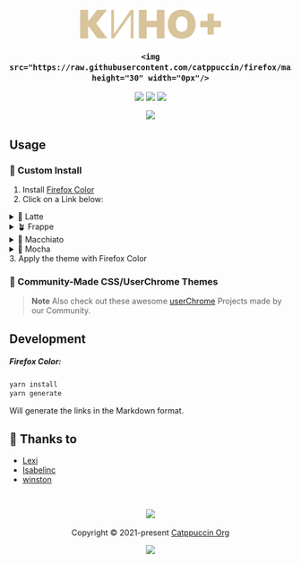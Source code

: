 <h3 align="center">
	<img src="https://raw.githubusercontent.com/FoxStudio24/kino_plus/main/logo%20256.png" width="256" alt="Logo"/><br/>

	<img src="https://raw.githubusercontent.com/catppuccin/firefox/main/assets/preview.png" height="30" width="0px"/>
</h3>

<p align="center">
    <a href="https://github.com/catppuccin/firefox/stargazers"><img src="https://img.shields.io/github/stars/catppuccin/firefox?colorA=363a4f&colorB=b7bdf8&style=for-the-badge"></a>
    <a href="https://github.com/catppuccin/firefox/issues"><img src="https://img.shields.io/github/issues/catppuccin/firefox?colorA=363a4f&colorB=f5a97f&style=for-the-badge"></a>
    <a href="https://github.com/catppuccin/firefox/contributors"><img src="https://img.shields.io/github/contributors/catppuccin/firefox?colorA=363a4f&colorB=a6da95&style=for-the-badge"></a>
</p>

<p align="center">
  <img src="assets/preview.png"/>
</p>

## Usage
### 🔧 Custom Install

1. Install [Firefox Color](https://addons.mozilla.org/en-GB/firefox/addon/firefox-color/)
2. Click on a Link below:
<details>
<summary>🌻 Latte</summary>
    
- <img src="https://raw.githubusercontent.com/catppuccin/catppuccin/main/assets/palette/circles/latte_rosewater.png" height="12" width="12"/> <a href="https://color.firefox.com/?theme=XQAAAAJPBAAAAAAAAABBqYhm849SCicxcUcPX38oKRicm6da8pvlVVvtDqsqN_7GEOBm_ykToWVWr9yRtvQ1As01G9ez1TrrsEuNMK4izbSRi68rxgJjVbkRqe40Q3xUwYxYQvySHSWhXpSjP79AaqrTIJB5QfNXvUwAm13v8ZWtQBUCxq1HUaG8ks9KD7v72vuzBmdlhIB_fEM84S93eJBRUMOJLcuxWX5MmLDMDxm-TYZlOeRQ-oVDty5UY8Rr3MG9_yKq_J7J52aZRiKSu8yV1TOPkbnd43kLOvlSFfli4tbOCADBPNq1lB_00Mh2959BK-3Hit2K1aIrfPRI6mowDJO9pVv-LMfpADaleudA0gsFJkRUuZo6xUDA2-SdNL0g8YUFjX5UdJmoYF8glh9cjoY7ZKySY8UiSyGXiXaJKU-P40QNKNq5fEV_aoDAIEaZ9WU54WLB9D7II-bIoxLOitqYnFo35Wz_rGbs9W92qVfduj4lLBYog3-yz5xBt8ib9B1VsmseABJJ_OAa7eIXwOe_QhuJbIySXnIuhXilVCr8vXn9Z0uZ">Rosewater</a>
- <img src="https://raw.githubusercontent.com/catppuccin/catppuccin/main/assets/palette/circles/latte_flamingo.png" height="12" width="12"/> <a href="https://color.firefox.com/?theme=XQAAAAJCBAAAAAAAAABBqYhm849SCicxcUcPX38oKRicm6da8pvlVVvtDqsqN_7GEOBm_ykToWVWr9yRtvQ1As01G9ez1TrrsEuNMK4izbSRi68rxgJjVbkRqe40Q3xUwYxYQvySHSWhXpSjP79AaqrTIJB5QfNXtvkMxR7xwUbDQ-zCp828Q5OLsrpj7qZX-7mah4C7QydBACbpavyPv1AB8gkgiNixH3aIRNIKazKzNF3qU9AnUrR1VQoi1TDxL5wQ987p0dOq7mdUay8BX0C26aad4POlmM7vlkJD43VwXIoOnzSfk00vTS_gQBkDQBgkuxo-fmCMHZEHh_tD-O5NtYyr_i02nt-CUOSLXp_fa1Rg5k-Y273dg6wUnMU5V285SqTbi9LWZSp5bfsVEnZ1T2XiP7lA6AxaK7gAodrVezeSDsMj0I1zhxJphPFyoXYvfebUqMhIvpCvZMVylcB2zSgHWbCx6RpPvAzNcbFcafeKqoAuK5gpUQWoyHsl8XuvIcXiM60-n8_0QZiAFS4Uy20n4nXR6xWOKoHjjm4nEObW10n__9B6Nms">Flamingo</a>
- <img src="https://raw.githubusercontent.com/catppuccin/catppuccin/main/assets/palette/circles/latte_pink.png" height="12" width="12"/> <a href="https://color.firefox.com/?theme=XQAAAAJKBAAAAAAAAABBqYhm849SCicxcUcPX38oKRicm6da8pvlVVvtDqsqN_7GEOBm_ykToWVWr9yRtvQ1As01G9ez1TrrsEuNMK4izbSRi68rxgJjVbkRqe40Q3xUwYxYQvySHSWhXpSjP79AaqrTIJB5QfNXtvkPfvaaUHlA_B5WTMCyeVT-gsvAm8REww50C1UKW4ROL6VInxNq4MG868kLq2nGzoQncp_9e9p6iYB0m5ZaLyS-PksY7DAJWI2T6AHMgpnrEqCwYRoqYprsalcbi_bSqtRsZCJP9r4580FqzVkZs4z82Q0bmGqWgpgEGW8cYCPbcn0j8VhbxBPIIea3VcrVDB6Gapc3nKHtazUWrk1E6JYe0FwWtQYp789ad38o52Q6GQIz86MXZS8MfJozoa3EHb0G0fJ1HGfZLkhM5s9VLXfFBMK25R0AC1gUIPMwylMe1AOBSSvMW81Abe2uaplcrTKEfAM7q5_je9ayqbDzOd5LcSolfdJ7nIVk-Gg4OqXI1xvh4V-0jcqnOpme6df3mZXAgTpdGUJ35-gZ6N_-Wk7F">Pink</a>
- <img src="https://raw.githubusercontent.com/catppuccin/catppuccin/main/assets/palette/circles/latte_mauve.png" height="12" width="12"/> <a href="https://color.firefox.com/?theme=XQAAAAJLBAAAAAAAAABBqYhm849SCicxcUcPX38oKRicm6da8pvlVVvtDqsqN_7GEOBm_ykToWVWr9yRtvQ1As01G9ez1TrrsEuNMK4izbSRi68rxgJjVbkRqe40Q3xUwYxYQvySHSWhXpSjP79AaqrTIJB5QfNXtvj_CCEBiNc-Te4e_EjdJeMrPEp_QSYlzT8nH0fwkvFS66OqwUESI4kqyuC4tLgGMwn215aqGFklRp0d7YXgVpK8AtVOSpXzdga4xXiBTZ3t_GoApJwaux7S023vQUNnF6Wd0GMGLb9EYAO5nkP6lkusvWHz1T_SVm5aZmDO71bmZqZ3B1wG7aDzOfkE644_WOKqzzCU49QojDT4XtM3rsrFoSlheg0LdVnKUjBcaRlMtjZIW87Rchs8p0o0pRws-eZIohXCs6-QUICAI0ocknO3KGQEbzSjOWf7buZmocLik1vPeUEqRnRGoQ-NMS8rX_B5sqiWdGQw9Dmw1gtTCIQWlV41wyjnHiMp52oCaRc9UYrlCc8WgzT-EWHDmPVAopM62hvn5DiRjhrVzvs923E">Mauve</a>
- <img src="https://raw.githubusercontent.com/catppuccin/catppuccin/main/assets/palette/circles/latte_red.png" height="12" width="12"/> <a href="https://color.firefox.com/?theme=XQAAAAI9BAAAAAAAAABBqYhm849SCicxcUcPX38oKRicm6da8pvlVVvtDqsqN_7GEOBm_ykToWVWr9yRtvQ1As01G9ez1TrrsEuNMK4izbSRi68rxgJjVbkRqe40Q3xUwYxYQvySHSWhXpSjP79AaqrTIJB5QfNXtvkKnFr1ArFzsNzcDZSAzQUDKMdHL9ABO7D8vKW9OCrr57rBHUnd-HuRUxoqWF3fXcUnzf-YklWIlrSBLTYPMUYb8yJRRMhni8sbIECsPGiST8hE8sf5KbGKji4Y5ZS5MdazDz38gZzc7e0VJURqSZZeUFkSFuT7mF6HQK7nRYafifGqW0obWckGwpf0T1hVg-Tv2o0GA9891Fmk21Ga7y-7ah7Z0T7c78f-VpP8TPaqpFVl22kZTypZVVFLxmrR_Lk0bhFZOvTMCGfRD5nzk6We1iu-baAlqFX1Gj52gW2AfgvbqgF7gyRzvKxBC4dUS1et1uqfkA2Y9uG4izIYvADamGTpLmZxvFsq3662UYITvW66HmWbi4EAo6scbdgR1boIe9yFpXGKrnmc__fTt2g">Red</a>
- <img src="https://raw.githubusercontent.com/catppuccin/catppuccin/main/assets/palette/circles/latte_maroon.png" height="12" width="12"/> <a href="https://color.firefox.com/?theme=XQAAAAJABAAAAAAAAABBqYhm849SCicxcUcPX38oKRicm6da8pvlVVvtDqsqN_7GEOBm_ykToWVWr9yRtvQ1As01G9ez1TrrsEuNMK4izbSRi68rxgJjVbkRqe40Q3xUwYxYQvySHSWhXpSjP79AaqrTIJB5QfNXfTMbDxCFKvoiCWUGNzJtPev3B9M4DSaKAJGjSKaURsZmnqjlatp_w6rdjCtK8cwbskIZSunKzR6MR6orkFqLADmZBH6m6MF28Spgq50GIMDZTCZaeiixxHpW2MhiktZ4DhEUK_jk3WhNoAAP2csNrcu6pZSAdNyjOEFZzPjGeDJ6Eh-smGyzPUsTxxqJl1o87CFkTb9JzXeItaZ3O6BOxr6fdwfMY2-ReBNni4O_3BDaW2y8WSSCZu8aBCnLq0JbhlRdbfNJNOvkjRbJSf0lhBAJN20FJKR6gjbTrZ6azAMsvJxpkuA9J98nAwR65c1sYvAbOpE-wzGzoCZnwKPSH4qPPGKIeZVLODbe8rEvcgZWaqsh3ZSTe1yiJSrec3Bvwg6ZcidqX1eGHgQTbf9UxbMA">Maroon</a>
- <img src="https://raw.githubusercontent.com/catppuccin/catppuccin/main/assets/palette/circles/latte_peach.png" height="12" width="12"/> <a href="https://color.firefox.com/?theme=XQAAAAI_BAAAAAAAAABBqYhm849SCicxcUcPX38oKRicm6da8pvlVVvtDqsqN_7GEOBm_ykToWVWr9yRtvQ1As01G9ez1TrrsEuNMK4izbSRi68rxgJjVbkRqe40Q3xUwYxYQvySHSWhXpSjP79AaqrTIJB5QfNXtvkTpxcPxdIkQoN8qnHvhokYehrXmligFaTtHr_0uQrfS2GqSTWkjkblPsG2nQYvSaAw3RopWoTQ2PqPx1ijt-Dbyhm7__UMPp1e-cpezJT5blE8zOv9VI73caNG4cMZE2BbjxKq7_84ct1suIQSixsPp2F2n2FPa0a7CICMUqe86zPBwsEPd6LlQxOOSK0hofnrKgfnSx7ZBIYhhKVIysucUP4d9sV8zhvF8JTGEeh18tWPl-v9wXXitCxulSW1PELNAb4nu3m328P1oZ8dHHIyADl5M7FhP4Dm3pfbDPdgCqX9q3c5iuCOLItnfBnJ0cTFttVea3jl1qkMXlCfn7oJEjWetpatuQCM1TiPUMZpCkdRrBGi3Sg7bfzd_qlITQjSPVvJndI1FeKvy__r5wAS">Peach</a>
- <img src="https://raw.githubusercontent.com/catppuccin/catppuccin/main/assets/palette/circles/latte_yellow.png" height="12" width="12"/> <a href="https://color.firefox.com/?theme=XQAAAAJMBAAAAAAAAABBqYhm849SCicxcUcPX38oKRicm6da8pvlVVvtDqsqN_7GEOBm_ykToWVWr9yRtvQ1As01G9ez1TrrsEuNMK4izbSRi68rxgJjVbkRqe40Q3xUwYxYQvySHSWhXpSjP79AaqrTIJB5QfNXtvkNKd1DE0PuhBCXiVbK4oI8Up736Rnr1zXi9IEj5J4Q5-x4UAn4jgKKjPgw6HIT4KEzG4eS0_zHKTuwOGp2_a2wzPdwy1LN_0n9h7cOkQp4W3LW8HG-PdAbGaxxatjUX64X796QC5fa4zgnlM6x2at2cL9p3Osss6HZFg401e1gEVBqnXyJp0G0HYPRlMq-IcZjUHMYlmjlZdh8GvK3Lki1gtNqgK7CQfKFy7y18LBSHEOAafCMhTCqjN5l9NvKROhzWYtgM_1DjdDNOkB2uHREttrGJC0c6UfczANaSoAHdz9zSwkBYcUtCdgxGBeaWBLmjqyDIu_GtPlfe7R4tI-McNfDlg8m5aBX9zKpUIpjrf3LNdP_8GArtSyp6dtHbsXuQ5VbYCTWB45VpqD_1Xzosg">Yellow</a>
- <img src="https://raw.githubusercontent.com/catppuccin/catppuccin/main/assets/palette/circles/latte_green.png" height="12" width="12"/> <a href="https://color.firefox.com/?theme=XQAAAAI_BAAAAAAAAABBqYhm849SCicxcUcPX38oKRicm6da8pvlVVvtDqsqN_7GEOBm_ykToWVWr9yRtvQ1As01G9ez1TrrsEuNMK4izbSRi68rxgJjVbkRqe40Q3xUwYxYQvySHSWhXpSjP79AaqrTIJB5QfNXtU6AP6Z3aEBGLraJPTPi7aBlj25zrBUjDfdZdWikDl9EVKnTcwK_Hfx10fzjPTYeplb55MtrJVEt5KHZIyxe7t1Gelm2ZpCfXMlAnGWyq9rDHy05oK5MnetMeHjsYXNOcVAfanYa3z-_Zoud8gbJxyjUg5ZvPOIBWitQ48P_C-6J_ssQtdVaJYlBjAQUxRwW9pHBn-GtrucsVv_3Yra1qgAqqORIK8p8VZPatwQEltOVBhGl01yIJGUuM51YGEFl8i-1gV9007nKUriwll6UGG1CKl9QGnE4OPHJ71OOJRdAo5OgNnfsWA3Ov0bAwlvc1SYmheQ2G50Z8NVVinEVfrgIOkqQLMNmXYWFj-7ykpG_D6syvd7wn-H_Wu1Z1J-wE0dnmrr9Lgf01I2FxzX-TWGM">Green</a>
- <img src="https://raw.githubusercontent.com/catppuccin/catppuccin/main/assets/palette/circles/latte_teal.png" height="12" width="12"/> <a href="https://color.firefox.com/?theme=XQAAAAJKBAAAAAAAAABBqYhm849SCicxcUcPX38oKRicm6da8pvlVVvtDqsqN_7GEOBm_ykToWVWr9yRtvQ1As01G9ez1TrrsEuNMK4izbSRi68rxgJjVbkRqe40Q3xUwYxYQvySHSWhXpSjP79AaqrTIJB5QfNXtU5-MVhwT5VWaE1FPRjMbSHKl9NbJIq2GaSkEtx3h3_hX0WhruHN4_pViG63rTbHby4PoFxu5kSjLwQsfdo3cumPu8GT0VHayt8GmFPeweikiDQ_oT23_kn2EHzUvk9nSSlyC_S6UpedAHh2ZfY0419GaWcjgxDTH0mWc3iDTMlioELOB9eHoEG42vcqM_6pZLogPISpqzV6CigjpC5-8nzXmVUVnyEJFQPegv6BcSn1tZUQ13oKQyCBbpyyBzEXqclQniupG2rpjpVB5ks8MvAlhPxlDwBqSJbiejgNmKgrlwJjWW6pqJWFAVvoQu58lRBU1c3ia7DmgbFZ2HJYgrlAtZuGushOq5ntcbiqRJrIb5DkVPz0iWFph4zg9hH6L9DfA07X1ZeW3meov__i2K1u">Teal</a>
- <img src="https://raw.githubusercontent.com/catppuccin/catppuccin/main/assets/palette/circles/latte_sky.png" height="12" width="12"/> <a href="https://color.firefox.com/?theme=XQAAAAJJBAAAAAAAAABBqYhm849SCicxcUcPX38oKRicm6da8pvlVVvtDqsqN_7GEOBm_ykToWVWr9yRtvQ1As01G9ez1TrrsEuNMK4izbSRi68rxgJjVbkRqe40Q3xUwYxYQvySHSWhXpSjP79AaqrTIJB5QfNXtU59QNnQm89UKuQYPTQ97uTKSnvNjTx4TwvlYTj_LYDFvXdNpCY3Ffv4FI3ewg1-qsXl46JlKPaPbIHpDFDNdlNaL9BL1GbRjDmNr_cJ7kv_8TgKMxm0MlvlEAkQ9O6DIVGeM1-MoOUWMO2j1fIvqWihbRsmT0HFK9CM7YDPNUUbcjCohAChJQjE9o2As8a5O3zZOtsHpwDzySncr0bkQIiPwQPds5ZYhJv5Dja66K6jL4TtGK0QNXfB5IYJ4swxJGITiUi5o_Y-v8PayJPCVuuNIeGL01AZkPIlQSaTA6DtR8nezyBRKka8ZW-ZRnVRf_nkP0HTwXRqRgdDaa_g3j2CGNfqdh10YI3j0wA1Ej-6Ct_pavSQ0vdN8_zQP7z-_AbDH-o4Zrs0lGBQ_feT39Q">Sky</a>
- <img src="https://raw.githubusercontent.com/catppuccin/catppuccin/main/assets/palette/circles/latte_sapphire.png" height="12" width="12"/> <a href="https://color.firefox.com/?theme=XQAAAAJOBAAAAAAAAABBqYhm849SCicxcUcPX38oKRicm6da8pvlVVvtDqsqN_7GEOBm_ykToWVWr9yRtvQ1As01G9ez1TrrsEuNMK4izbSRi68rxgJjVbkRqe40Q3xUwYxYQvySHSWhXpSjP79AaqrTIJB5QfNXtU5-o0TQYeb_BJuG_2ggVNyMN3btp0MJI14Su_Zlv12NELQweFsfai7NxnqHbHv7z1hKBiskwS60D5Opuaoev5OFNIyOoCNCq4g9sghzB0ZhC2Mc3AJfSpq0vdaN6-YvuCj4IFwNQdQPrwF_E_SnY6J-xYyOdg0irx1enrGr8UTHx-ACuQk-ZpkykjnsPXz5JR3s1PoKdkwHSb883odikIW18HJ44AHegprbFVTbZuuWMGvMbWrDmmr3Dg59jUzx2lps6pnxETBTcve7fef2JNa2KpIO0KutDAleTGVKYRjwSHOyXYA7oo8Jci1Qgl8AImLeQex9nyozaBUEsLtctQFLLpQ30Zvv8c0PgdfIW-SDZh8sI4aprAQ9rDgcLyRZlXTxkrHMizDMdv3ST5BjXf_rDesi">Sapphire</a>
- <img src="https://raw.githubusercontent.com/catppuccin/catppuccin/main/assets/palette/circles/latte_blue.png" height="12" width="12"/> <a href="https://color.firefox.com/?theme=XQAAAAI-BAAAAAAAAABBqYhm849SCicxcUcPX38oKRicm6da8pvlVVvtDqsqN_7GEOBm_ykToWVWr9yRtvQ1As01G9ez1TrrsEuNMK4izbSRi68rxgJjVbkRqe40Q3xUwYxYQvySHSWhXpSjP79AaqrTIJB5QfNXfRHNI6feaIQQOyaEcFhrYeeliOMwI0W4ac2WnoU6jjMAOLwslrGuTifrSIJwwM7NwHJZhTeImbWbKNDhl0KDpPfAL2KmGvocrL2IS8moKbILBXCCHbH6-3u4xABMayzWZtBumKB7bbsTwspWO-4t1p1PruyJY2ciwBPk4VUzKVy-xxbXintPJUBLnAevWlSkwX2Ef05HgfY5L6ERmrChCBQnm7xpQNOt89KrtqNMWzqDq95h4muNNEdKP6o84orJnu7ctInqmlCfWPcP77Qk6LkgeWsosD2CkEKu09sFsM92k5fGJ3EZl0Q_X76fssUOAuuk3IZYVCdKKOBFhXMRgcQmceK4V3SsL-AF195EpuwNuKhTcBtpEFxvvwSqEsP6pJt9FFbHoYKzX__WAnhG">Blue</a>
- <img src="https://raw.githubusercontent.com/catppuccin/catppuccin/main/assets/palette/circles/latte_lavender.png" height="12" width="12"/> <a href="https://color.firefox.com/?theme=XQAAAAJOBAAAAAAAAABBqYhm849SCicxcUcPX38oKRicm6da8pvlVVvtDqsqN_7GEOBm_ykToWVWr9yRtvQ1As01G9ez1TrrsEuNMK4izbSRi68rxgJjVbkRqe40Q3xUwYxYQvySHSWhXpSjP79AaqrTIJB5QfNXtU6MjK86V3Wmqvss2krOxEVlEW_Y9077MLkMjiGSLqMQpNl7EbMSkOPChj--3bzVOjPr0XVUX1GJufxLVWLKpTGrKlrAFQUQl3DR7XUx4chUhHQ2BtfVF7bZXwGcSBSIRZOdX3uAM5lg5UQ1McMqvYOHgGdTQz-ekdt0f-ETKgvjzatTAa78xbKSg_pf5ofs1dTcWHe0LTv4Cv1TQI_4W7C8Oxx5-dTYLABYn_QCQRMNW9WmU3YRyOrJi1YB1bOg6kOT2jRBoSNe_x45XoQcJqc-d1zmKyH9fOp4bp41Du1OYiHMTSgoBC1vV9me70HiGdO1TTJ89_FhZMF_AbM0f_MtfKqB68JZjPt4I_8bMdeKL0iBPVgw914cjF4QPt6FgZmsffYVgLuBK1qL6V_977kG">Lavender</a>
</details>
<details>
<summary>🪴 Frappe</summary>
    
- <img src="https://raw.githubusercontent.com/catppuccin/catppuccin/main/assets/palette/circles/frappe_rosewater.png" height="12" width="12"/> <a href="https://color.firefox.com/?theme=XQAAAAJJBAAAAAAAAABBqYhm849SCicxcUcPX38oKRicm6da8pJSalLnSYHdbSBh-1CX0CGiPjBp_8RFBgLraofe5dNsJeJRsvnFfAV4-zfXO-vnAOmI7fBPSRgNM7CF7IhOlzarUyjNw7WCPDHbDP4RH0j7P8o1xTdgh9eM7_-CejToSta5v1tDINiaGLI3qNw3r1oAsRaLifFsk-S9WV8GXVWOei-EVPJzK5RFx1emNWy7QPKjdWXzv5zda6emtsXFcUXtJKPzc3URpinvHtntaZi4FESmPt3miysY9zB2YmBh2SaPAtdZPfkU6GK_8HL7o3RO08OwhB4xkp5Ssu4qdfDZRchVplc39DclwZf51lu5mPFGPDIja0z8SQRpx283x78WeTCfjJm-aAARWT9926evgOandh4hwGUdG9wUnzDLAXDjfkD5lb3HSMIvrwE557hzGVly3uuwrEIFOsm51MialJXJQZS5DG5ZVAfTi_HRndjhMEL3DlZO38v_ANwnn-mahOMr2IsyQo7wCBM5UpNOunk7cwlTwZ4x9LZ4IVlVwPHUny45ErPtTACJLf84nv0A">Rosewater</a>
- <img src="https://raw.githubusercontent.com/catppuccin/catppuccin/main/assets/palette/circles/frappe_flamingo.png" height="12" width="12"/> <a href="https://color.firefox.com/?theme=XQAAAAJIBAAAAAAAAABBqYhm849SCicxcUcPX38oKRicm6da8pJSalLnSYHdbSBh-1CX0CGiPjBp_8RFBgLraofe5dNsJeJRsvnFfAV4-zfXO-vnAOmI7fBPSRgNM7CF7IhOlzarUyjNw7WCPDHbDP4RH0j7P8o1xTdgh9eM7_cydMwvMwC2lhXcHWNKD1TXZLKno9V7K6G_qFBY1ZQWmN9jZf0puS_Z528Sr8Gzd0ylMI_KBdi_7Eu_mdkvn2Z5JaXC9Ih53smn3PLvrgWq_ZZE7711JppsK7LhGdis1ITfABN025sfHKF46YGlFBk8iqBDwZZVzeE6C0xUnoEyUjWLDeE9sDSijl7nwHlGDe0e0oPBUVfu2ofMjrji6g62Jkyw3g70Q5sOlv0A9zzcfd90RZP98MDeojgiUkKdmXe7At1OIZz-txGJGOqZxLkacwkva9WcEzFqjKrGpxAhWC7fGof-d4KIlRSGICHyi3uJhKBpyZnLIUK4tMZZ9-w1E2RoqtP-V9uG22MLY8nCjBF0UxkEMZmRD42xp2EyVLNwiUpXItIvafU6IhChyHDH__k2YU8">Flamingo</a>
- <img src="https://raw.githubusercontent.com/catppuccin/catppuccin/main/assets/palette/circles/frappe_pink.png" height="12" width="12"/> <a href="https://color.firefox.com/?theme=XQAAAAJEBAAAAAAAAABBqYhm849SCicxcUcPX38oKRicm6da8pJSalLnSYHdbSBh-1CX0CGiPjBp_8RFBgLraofe5dNsJeJRsvnFfAV4-zfXO-vnAOmI7fBPSRgNM7CF7IhOlzarUyjNw7WCPDHbDP4RH0j7P8o1xTdgh9eM8APaEWg_bqfCXA8aQakFYgNaUkcg42DDL_sKSdyvfQtoiaVxmaGBmfqgVQcEJtkf9aYkC0bDcoVaQGKjzfjF95bsk18jKEMq_G17sTiMuIKma4l2lMXh_UKmXz-BwKJZKIuZaGOOfEQPrnUPvpSPRJMySnqFKFNbHoi8Sa9uI8VILCfEvPOSb-vSUZtys41kEWT08gpUrvDqLQR3XaGxdHYmrD8cCkCv8POv6yYLD_-JGWb4lEK3eXpoCesa3dUuPFllC00Z7Zl6A3H0iCC2oqdp9dgboGqbmw6kgE97YywOaWKOBN28Disci1GvDKg4hs1RJxLulYOE1yrpzXqV6qpxfF17wTxHyal8t8DQfE7wNkprHoUr_UrgAW5nSZCnM0TC_cq5djkGROtYf74pX_tdwuc">Pink</a>
- <img src="https://raw.githubusercontent.com/catppuccin/catppuccin/main/assets/palette/circles/frappe_mauve.png" height="12" width="12"/> <a href="https://color.firefox.com/?theme=XQAAAAJFBAAAAAAAAABBqYhm849SCicxcUcPX38oKRicm6da8pJSalLnSYHdbSBh-1CX0CGiPjBp_8RFBgLraofe5dNsJeJRsvnFfAV4-zfXO-vnAOmI7fBPSRgNM7CF7IhOlzarUyjNw7WCPDHbDP4RH0j7P8o1xTdgh9eM765DGgekAbJ1Sdqwauf719Nl5JvAFAXJ0awftAgCrSmgXtNxptnH1VoIJXvj-7zf4r5KmXi1dGOEBqUBpBV-olxvGQIOq9H4ARCnhw7uws5RTk3YN6ADDmFQ1WLHjOjN5qbe_Xu-r_859tKFQMeTMMQGLcti4kWb8Gl4buwDUMnG6yt1iMHP-pAfpCvKCbh4WstwqMgiLgFYwja9MrfJ9k7xCtIUg0Gn6dgrXg591fo7koye7qpUu2yyfvQqYANfdIvqWJzreHegnJjh7B_HUHV_Whrosg0JnsHqLbJecKA5joLcspCqfxyjfjCYs-P2cK5FW12HDO-Q2cxUPbH8t-hg4AVgGNvMb_ZpdI7G4UDiDBdlJwPPBRrtjcCtdhYVi6Z38NkA_7WEm6EtQYooT_-UgQWA">Mauve</a>
- <img src="https://raw.githubusercontent.com/catppuccin/catppuccin/main/assets/palette/circles/frappe_red.png" height="12" width="12"/> <a href="https://color.firefox.com/?theme=XQAAAAJDBAAAAAAAAABBqYhm849SCicxcUcPX38oKRicm6da8pJSalLnSYHdbSBh-1CX0CGiPjBp_8RFBgLraofe5dNsJeJRsvnFfAV4-zfXO-vnAOmI7fBPSRgNM7CF7IhOlzarUyjNw7WCPDHbDP4RH0j7P8o1xTdgh9eM7-lHRYTmBrQfeQOiGuKM_mwPMWzJngHNODLD0v4L8ipJLvNKBf50zngNJ1XJpNHf8ZMtlZ0SFD0oxqtBiHTk-ozcVUFFCfAxoGDAV9D_fKAfe5kMsmBxGV7amuXge0qIf3gNfuU_kGM8HLgNlYhNDL1jN0Bza8flJtXTyVnwt0cPLqbV0kKjwiKZI1ILLyd6FQsOpRXdEA0KSC2c0oaXw3ztFxHv6pHDZImFz2OSXJqK1ltrFp7XXPeLkV4Hzkgov_AmPhvEyVT68gqnncTVwbFEcYRoGA73UqgmTRWJmAG0zP0GJHUisC0Y19ADG9ffs-yNWfJpKBpRlJnVN6gET-BKS1ExWo1Am4Rgny5LlXGqCgQZPmWdeuBzyN2alvZ2ArtPdIl0nkG2VWHN5ok2_6aPOeA">Red</a>
- <img src="https://raw.githubusercontent.com/catppuccin/catppuccin/main/assets/palette/circles/frappe_maroon.png" height="12" width="12"/> <a href="https://color.firefox.com/?theme=XQAAAAJGBAAAAAAAAABBqYhm849SCicxcUcPX38oKRicm6da8pJSalLnSYHdbSBh-1CX0CGiPjBp_8RFBgLraofe5dNsJeJRsvnFfAV4-zfXO-vnAOmI7fBPSRgNM7CF7IhOlzarUyjNw7WCPDHbDP4RH0j7P8o1xTdgh9eM7-8-VS0GX7__eQOiGuKM_mwPMWzJngHNODLD0v4L8ipJLvNKBf50zi9m8L11dJMsgHYlvLP7ttuJZsL9iSQS7C4PvIGKesknf5bBP7mLqQVGOivRCJYzcqO_TfI5Hoj3FU5RCgdnxSUjH5q4yvkt8TFtWF-t8_GaFxuQ-t_RRVwEAu9BOIRGYpljkIbUk3IjP-p96ercT1pxF8aOZyDfZ9P83F1r7ArkQPfmVF16b-0n2HuHPpcbDiOT1JeUxwW2s0WLYd4uXsE_mM_iZ8agKToX8QRGxand0s5ZRnbW8O_aHT7BPbVePXHpkLVc_8ytB-MA1WHwn8pGgcwzBR6wzEUag1VNh4QaDmKOi6uOhQ1oD8fKsXe1zeaxBCVKY-0k1ZMIGZ_CqUJ2QDkPjvsUCqf_n9kDIA">Maroon</a>
- <img src="https://raw.githubusercontent.com/catppuccin/catppuccin/main/assets/palette/circles/frappe_peach.png" height="12" width="12"/> <a href="https://color.firefox.com/?theme=XQAAAAI5BAAAAAAAAABBqYhm849SCicxcUcPX38oKRicm6da8pJSalLnSYHdbSBh-1CX0CGiPjBp_8RFBgLraofe5dNsJeJRsvnFfAV4-zfXO-vnAOmI7fBPSRgNM7CF7IhOlzarUyjNw7WCPDHbDP4RH0j7P8o1xTdgh9eM7_kvW_kxpeQFHRtzgqt8_HbK7ieO51LtA_D31gPH_cKyTBAZz3hIJGF6eVJi1uVJ7a92wxzbqZdZyHXnvyG7s4n8gz8QgwmqNmMsu6hzCPWKkElRyl72EtPz7j3aaaB0whBQqo2FVL9Uzn_41UOmqCkz0KygUm101HwIaVmBCwwjbJ5rgbj0bgrN18Jnmpi49P91Y5zdT2EPB755Vn91bhrgL4OoyJlV0aufNUymsGSztkvk_K7Gi4dHLG_ud8lspOEGyqX2e-gthlo3WZW6eIAJdZ_bflMZjNAnyFR1GJJNYrIVH-7wO3auGjssXK-RRLVJShJusPoH-5SrNH39LdqTUnyx3n4_T30Uvi6NWQI7yXEzyp64yJJzcZdaE30Hyc9QIkSSRCL3UtBADhMGc_9whUMA">Peach</a>
- <img src="https://raw.githubusercontent.com/catppuccin/catppuccin/main/assets/palette/circles/frappe_yellow.png" height="12" width="12"/> <a href="https://color.firefox.com/?theme=XQAAAAJGBAAAAAAAAABBqYhm849SCicxcUcPX38oKRicm6da8pJSalLnSYHdbSBh-1CX0CGiPjBp_8RFBgLraofe5dNsJeJRsvnFfAV4-zfXO-vnAOmI7fBPSRgNM7CF7IhOlzarUyjNw7WCPDHbDP4RH0j7P8o1xTdgh9eM7-VNgcbgdyd9qC8ukz2aqvUmzJQx8T3ZUwmctcoipaPhbgh8QIfsj0y2OKg5f-U4sHRC_SjcdS04D8_0o0pTHHmwpnq4O8FEByow6LoHjlJsrNJQ4DA9Np1sA5xpC_FSZ9keHBPThenOmQcBkN78FDjTWrlDuVAyuZ4tm3qcWJs9oC0k40m9NYOynTl4SFSBG8HB4MrBNKuev6FdG1-mG_Bqbz7mheUMJO7Z2W0Qt-Nqv3C5VozzXC_FqqRw2cUvEbl1MM1N8V7PZWMSi3rQUgV89xTTKumaZDfWOapzsRruFwGeanRwJ1BTZ0X-XEkxO42nTKBO-q9rwv2c-Emu3BrPH6x1oWZLXJgqyd1jo8FbvsouXmQknjd8WRg4jYRMWNGU8kO-FrUK05JC_B_Eusz_4e6Vcw">Yellow</a>
- <img src="https://raw.githubusercontent.com/catppuccin/catppuccin/main/assets/palette/circles/frappe_green.png" height="12" width="12"/> <a href="https://color.firefox.com/?theme=XQAAAAJFBAAAAAAAAABBqYhm849SCicxcUcPX38oKRicm6da8pJSalLnSYHdbSBh-1CX0CGiPjBp_8RFBgLraofe5dNsJeJRsvnFfAV4-zfXO-vnAOmI7fBPSRgNM7CF7IhOlzarUyjNw7WCPDHbDP4RH0j7P8o1xTdgh9eM72Ri68DT1Fycj2FyCKsoOVK6zX36WNjIa0IAtdm3-bCUFRIFyNyVYl2l1_Tzz7JNAZ4nRWT9ehLK0oNCEdZE02xBr_WPK7LgZxp5FOGvE2ZVATpA7Iba8R_ILZbaMX-gO-ayjmXE3IkO3-oiQvbpoHkUq9JX18TcBJxkgWGE64sAlNleJXUjfmDpDGErf-r2CuyU4rOiLKXBN-jGQXhNfyhH5zg238V1gU9gsV7oMAob2enyVlZ3bFwatuRHeM1Ennvo89kb16HwPSqqAhWIdAtftgx6hD4WraBi6p6tLHmwj5nJPLyJchbkbXX2_7VDgFkTX9zd-aF5ExMrNjyibT0Rb45j2okBQtmWAwaD_hQesgNy6WdtyFUiGhO0lF_ro41bHGWewKgBgsMgES3S5__mflIb">Green</a>
- <img src="https://raw.githubusercontent.com/catppuccin/catppuccin/main/assets/palette/circles/frappe_teal.png" height="12" width="12"/> <a href="https://color.firefox.com/?theme=XQAAAAJEBAAAAAAAAABBqYhm849SCicxcUcPX38oKRicm6da8pJSalLnSYHdbSBh-1CX0CGiPjBp_8RFBgLraofe5dNsJeJRsvnFfAV4-zfXO-vnAOmI7fBPSRgNM7CF7IhOlzarUyjNw7WCPDHbDP4RH0j7P8o1xTdgh9eM7xh2VANYQsoYUM6z3C7rywwtdAGj9jPFXNa2yjcW-FC4DmD7dLOANVGy8xfaK-z4sOxbpfqbx5QM0HJ8g5DomuQzhtsdA_KyGrJ-66_vVn_aZ_F7PAWQuxiiEwpPZHQd04HyZgGu6_UtA7BHfaYLtqZD5zCQrcs_LNfBHm4io0plz0DnJkwt5x8QCE1GEtqi8CzWbllgOa0s8vyM8bd8-zfJG7b13HK8JoO0gZeiKqUQTncbqmw9-JNFogZnPdJEpGU_a7e6wbNqIQ-dlOLSQw9A7WipKg7jQ75VjQCO45_F4WiwLOiQdiMD1t5WJ7FkzresrbPAKA5iAaBtl5veAPXkwiE9WryyLxz-s9VQYgHw3UTjnTVMokxJi8a55a3kIMAOo3wj-PvJGkYihZbeX_-2zk0A">Teal</a>
- <img src="https://raw.githubusercontent.com/catppuccin/catppuccin/main/assets/palette/circles/frappe_sky.png" height="12" width="12"/> <a href="https://color.firefox.com/?theme=XQAAAAJDBAAAAAAAAABBqYhm849SCicxcUcPX38oKRicm6da8pJSalLnSYHdbSBh-1CX0CGiPjBp_8RFBgLraofe5dNsJeJRsvnFfAV4-zfXO-vnAOmI7fBPSRgNM7CF7IhOlzarUyjNw7WCPDHbDP4RH0j7P8o1xTdgh9eM70m128D_Ifb9X7ZzIMbuJNmDVEupkRH9t004n6mFe_F_xCDBU-ZK4M2ijJeCess2-2MLe4pocZsxHV8AYVOokWRzIDENW7-hXgkLeHvflQStOZ733R6C31w1Y34i_g7y4C2LQ47Sf9zbqgcmFWUkR4aAbsG8M2uUefXg5cBr5n4jMr2LcPjRDEdcf0Bi1maJz7CMs7WZ-7neCw5A-Xw1J_b9jg-LbbkRdpXjZw2eWSUyKaXQxwZ7HGXnVJljdT39eSQtZowWslkIK4ybfiuZSgeguBMUfFWRH05YMaYjoUq5rTvObbvi0mKRE8jZL-SR7z_F2kyuKjv6yfqOvx-ixls-9W9kym3tQuY4RWgHsOxDV8j_6E9mA5SHJQn2zUGEonI6EEtGZoeQWJgmpIuRWv3IY14">Sky</a>
- <img src="https://raw.githubusercontent.com/catppuccin/catppuccin/main/assets/palette/circles/frappe_sapphire.png" height="12" width="12"/> <a href="https://color.firefox.com/?theme=XQAAAAJIBAAAAAAAAABBqYhm849SCicxcUcPX38oKRicm6da8pJSalLnSYHdbSBh-1CX0CGiPjBp_8RFBgLraofe5dNsJeJRsvnFfAV4-zfXO-vnAOmI7fBPSRgNM7CF7IhOlzarUyjNw7WCPDHbDP4RH0j7P8o1xTdgh9eM7yCrjaPk2Rck09QbgzMyaYn9wQ3_lQHISrUlRyVEk70L6M6dqB2zL7PbTW57Qs_VGWAtc6pzl0UnJla14zBa3NNClid8Bp1EstWqV5ihs30CrdQEdH9F3SySG1sukZm5MaU798RDJbwYfQdHwhgJeNEb2j4kQMSn0OPd5SPj1-86pG5r9stH3JTV-3FQP5q-fkO7xFV_VNH1VgQ1ETEMSor-kH7O0cBZVp-ZGf8mPMYe21iOzBznA4s2O4xPfnkSamlqWxkhOv5fmOkqDPoYsnXPe5UdM-5PU9DrytC_N-i5L0Y797vRcRL_4XunI_j9MwietGOzWZRtCuH0sSpcTtxLXnUeqS48OwDdta1pQExUR4Ol8FxVvTDxZprucmbskDb4SiPHGEmTt6RCqMhwkoTV__2p9ug">Sapphire</a>
- <img src="https://raw.githubusercontent.com/catppuccin/catppuccin/main/assets/palette/circles/frappe_blue.png" height="12" width="12"/> <a href="https://color.firefox.com/?theme=XQAAAAJEBAAAAAAAAABBqYhm849SCicxcUcPX38oKRicm6da8pJSalLnSYHdbSBh-1CX0CGiPjBp_8RFBgLraofe5dNsJeJRsvnFfAV4-zfXO-vnAOmI7fBPSRgNM7CF7IhOlzarUyjNw7WCPDHbDP4RH0j7P8o1xTdgh9eM7y8IqMW18zmf3KmJ9g_lHQegRrkWLiDXqy49aSAJHdSaclNHGmzkKaJAa5MPeG8ZbsjLvziyJ_q5j8SdMfubfhJtho_NoXev3lbq4qA3_HEz-89lBfWBiBS11yh4IBNxoceIYzS5JivdfxmGwq34QX-jMV_Syx-4bHazTEf9P4Z-EBYi2iW6pL1_PxFo8CI1xoJDMmRXZkD9PqSOe0VMRLZ772gODb_5MTmidUqjh1GVxv_d31-voAgZTIVIOutZiEJYhAa0fz9BavzC3cX5wUmPPriwPqdydH49-aPhbdK-tKK_WKztDb-HwJlRAeIJDpwh1ZE75yXUgrdsZt36pEvAkKqffjknwsAg8biRCu3FobIQs_Ll7qUDb93mAF13eTjNfXrZuiPKA5-HGerf__APT2w">Blue</a>
- <img src="https://raw.githubusercontent.com/catppuccin/catppuccin/main/assets/palette/circles/frappe_lavender.png" height="12" width="12"/> <a href="https://color.firefox.com/?theme=XQAAAAJIBAAAAAAAAABBqYhm849SCicxcUcPX38oKRicm6da8pJSalLnSYHdbSBh-1CX0CGiPjBp_8RFBgLraofe5dNsJeJRsvnFfAV4-zfXO-vnAOmI7fBPSRgNM7CF7IhOlzarUyjNw7WCPDHbDP4RH0j7P8o1xTdgh9eM741tF9vA5zIeP4FCOblc1UUTuA-OpXV_xAJ49ZQtoFKZ13jCmEGxmz9z9k2sJ7LbqzCnps0eM52JW1JhVZQ31Os94i9OkF7yJYJaWd-Tb9wi7lQKm8UffSoiY4Oy0Lx65fEfhR0wmrQhKJiMMtg6_LqiGp0-FpffRuFU7SOoJtyT7pgGWWdWzno9GnBBB-ffBpbK6xWoK9UwEQY8RMfR94Z_sW3BpogkQ-LCz1NqsWIgVIRiddn1lSbFSieQAxK7bQg5_F76o7xWrP3cXjzhF-Bj2pHIBph5NX74co7W0mL1UidBq-SvX1AmCFmowT8nRLcYJqvK90ZfBlnTWU3NAPGC5Dzgx_QlhcdOhgrERh3Wm-ObLqVehUekd4r--XAizwkyJnYPLu-wOOFio_M3ojZf_89gr9Y">Lavender</a>
</details>
<details>
<summary>🌺 Macchiato</summary>
    
- <img src="https://raw.githubusercontent.com/catppuccin/catppuccin/main/assets/palette/circles/macchiato_rosewater.png" height="12" width="12"/> <a href="https://color.firefox.com/?theme=XQAAAAJMBAAAAAAAAABBqYhm849SCicxcUcPX38oKRicm6da8pG5gi-DrbS7fiEFLUzDsWXWyUHMSkHZ2PpRK_LvZGTF44fp7VjbASbxkoZAmYAwEJIoRnjw8xrOTGV_TjmyI1jBzmpM9P7ysk1XcU5Vim_Fm-lEdd2D1sQPsckLiV5GG_5GXcM0bFW4pOK3BmihFRqYwA_Z6cLYXLzw75aJ6xgkScSYcSXYrSR8TNyPLfnccXHigOEfKDyjNXed5-UScYLsLnsF0aVbGLVf_1AHeafPm-NPwD9-9OTKjLedktSkQ97kof3kqcZMHLuphAqhXVEmhRo0bPc_-7x8w3VduA0PQPnh3ZK8FsLLwVPyw6hQm_3s9-ztN1rQyGryW9spdHpAr6ZX5IKOq3vkTPphWxKZW0UowA_oCF9Hl3xb_9IBkJSP63DVy8dl0zI3G9jn-lMQJsGz8e9nZjgo6zUF502YTYGIoiJRvfpQizZx6XZFfgfZQB3sXKL_55z7I3hUurTraeQ9wBpOhag8WafUaCMoLvRNTdtY3niOejzyO8XOIv2iyc7Cg4I8Q8yPGEv_9WgEfg">Rosewater</a>
- <img src="https://raw.githubusercontent.com/catppuccin/catppuccin/main/assets/palette/circles/macchiato_flamingo.png" height="12" width="12"/> <a href="https://color.firefox.com/?theme=XQAAAAJLBAAAAAAAAABBqYhm849SCicxcUcPX38oKRicm6da8pG5gi-DrbS7fiEFLUzDsWXWyUHMSkHZ2PpRK_LvZGTF44fp7VjbASbxkoZAmYAwEJIoRnjw8xrOTGV_TjmyI1jBzmpM9P7ysk1XcU5Vim_Fm-lEdd2D1sQPscDrQyHdJlLFlm-h5kQjykhcCsi3uZVCnnB6xrE2Dl9k16UMTYJPCbOBu7vam5OsVPGSFwBrDiRZnaSFpSPj2gPLBm7YkI_Ra1YPri8FWdeNlkzriSIz1978OixtMEjQnyaw3Bul0z4lSWyu9UYsBDInCRNR1C-PlbjHrfCtF5Ls9zz86B8b4DGQEloX1suHEFhJLxiN3IAZBsxldVy3NtiNMhNQ6SSh6HBJPtJtIi546o7ndNKyTzNM6YJssmYC-4ptOOKPa1USmJWvCUu-a2Ffa_VPszgnbfdOrwkCFTmBThX_qc_Nwu5dp3BkRCRCLsuIaMFIz3RwGTvrIm_XxFVCex2I2wvCyoz35gXMU2OaaGY5xa9oYGYm0gz2SWCdjjbdN0x3uDk-kzfpajpp-smhDLL8juFh">Flamingo</a>
- <img src="https://raw.githubusercontent.com/catppuccin/catppuccin/main/assets/palette/circles/macchiato_pink.png" height="12" width="12"/> <a href="https://color.firefox.com/?theme=XQAAAAJHBAAAAAAAAABBqYhm849SCicxcUcPX38oKRicm6da8pG5gi-DrbS7fiEFLUzDsWXWyUHMSkHZ2PpRK_LvZGTF44fp7VjbASbxkoZAmYAwEJIoRnjw8xrOTGV_TjmyI1jBzmpM9P7ysk1XcU5Vim_Fm-lEdd2D1sQPsctK9oZ3_TY8jw5jr1ncaSjccdXz9DRQ_ZLcLJCNwzlRGHEONXOWo1xDBE8GGmHTFdfVSc0G-0l_ct2U2ZBQTMwOgJOFMuxOhCB64EsH33P8h3hON7sNbcXRIJrZ5jdEmp4OgQ-6_tVKPzhExbtaz3628jpljhLSz8EqnA4gNP5w4vjNy-ufI7L2gEmVXa-4StGNilhhC4dYHCzyY-GI8xHvyDmpZhIWS2npbzKzFMx3xZVAp75KLAXiuDsnJppUqmWAkBren-movOj1LBZhtZajjXrF9SHXYuS2gOBzCrA04I0zVzSU7LHTspdAJ3oGkzcadcerPbLakyK8C2WQYuFSUrtgbuTwN0fn5sqQPkCe0Q-5yW8nN-aG1Ci1qYBMQkokIvU7E2q6R2RiMKFB593-UWDa">Pink</a>
- <img src="https://raw.githubusercontent.com/catppuccin/catppuccin/main/assets/palette/circles/macchiato_mauve.png" height="12" width="12"/> <a href="https://color.firefox.com/?theme=XQAAAAJIBAAAAAAAAABBqYhm849SCicxcUcPX38oKRicm6da8pG5gi-DrbS7fiEFLUzDsWXWyUHMSkHZ2PpRK_LvZGTF44fp7VjbASbxkoZAmYAwEJIoRnjw8xrOTGV_TjmyI1jBzmpM9P7ysk1XcU5Vim_Fm-lEdd2D1sQPsXAfc40sve8hJpa03nVyTISrAd24KYablp9Ik9r5zzfYPqm5b72jaaDL7LGiK3A_8_HezC_JwkLTo2eTSyvHEAzjYaP2_ANMZNB0PsoaguCUqoCsu_QM0GMUFnrWqaEA2XW2NEp79U7Tg1HZEOA8fM_exc6ehgBxLQyIjI4KfFTa93CVttl_0UKyc9uHjkAKFy-Hz-giDFQbXLSqi01-w5oPHyVXRjjSXntzG63A6wLDomO6MLIZTpDyLgWy_Fzd2CEia2wdJjCK4GXMnlufXGOxIuiYBeryYUGi6nTJH4XdzmMMtpoS1N3yFATzKHC8FS-8DkEcSoXLN7lEAneCuFW0y-NM9H23yUz65A7-6mClQSO3HPmA3JScF32oMyxMR45f7_iOw3v4vFhXGpzTgt_9B1kV">Mauve</a>
- <img src="https://raw.githubusercontent.com/catppuccin/catppuccin/main/assets/palette/circles/macchiato_red.png" height="12" width="12"/> <a href="https://color.firefox.com/?theme=XQAAAAJGBAAAAAAAAABBqYhm849SCicxcUcPX38oKRicm6da8pG5gi-DrbS7fiEFLUzDsWXWyUHMSkHZ2PpRK_LvZGTF44fp7VjbASbxkoZAmYAwEJIoRnjw8xrOTGV_TjmyI1jBzmpM9P7ysk1XcU5Vim_Fm-lEdd2D1sQPsbspiAAT4BCSXftrQ3VMbgjJBubpV8uQyPICVKOTvwDxBUVnDYspMCSzgzF4NHC3FMKTflgAywsB-wAfHewUL-IGuaLxKpGW8AMnfMN0IG2NV9OSEgK1w5E2LGuAduJxasyOrg3BcH11LDcK9Fw_XWsgvPc7aQnmtJ1eSH_LP-ZnKZlhCe_8Z4JwFfX-IG3jlihn8S5YqhN6JqXG_6jpxYHe2aq--BN6pQ77rB0oyKZL2tEqEqVs6m9PwrxbqoI6ZotRa8nq8J6LYGnV3z3v0BmagyWf0fcuwav5L4Ae-lnGxXGvlX-xUV7ZPkhsrgmrOPmTdrV5WT5TbfWRgYmoatmhEQhjYoVyPl5VJQxhimTf1qcpCAffkSQim6fofadcGHwwL0QuFlAnAgNsFMw6r__5cY5h">Red</a>
- <img src="https://raw.githubusercontent.com/catppuccin/catppuccin/main/assets/palette/circles/macchiato_maroon.png" height="12" width="12"/> <a href="https://color.firefox.com/?theme=XQAAAAJJBAAAAAAAAABBqYhm849SCicxcUcPX38oKRicm6da8pG5gi-DrbS7fiEFLUzDsWXWyUHMSkHZ2PpRK_LvZGTF44fp7VjbASbxkoZAmYAwEJIoRnjw8xrOTGV_TjmyI1jBzmpM9P7ysk1XcU5Vim_Fm-lEdd2D1sQPsb0MHpVot72Frim51tx4MsP9bnjYsZBwCxa5i_yhOB2yC6-Ead-GG_YJo62xbqFZeZNCULbMrcPoJ4YWOfx77T4S4Ss0443XQ75m3vTEIht3ok1Ed1KT-PZrbWOOOgE3TKShOYoFSUNOQNU4inn91XXmOhxSA3mYJsADitKf5v9l7YJnKYKTrbx0Eq5MEYZBdPzS6efcCdrUdl0AmqLCuIXTkS69y5NKq22xyT7oEuuJHN1YR8iydp1QoakNewqBrPdCspWjvNx3wdCa1aQ2ktD1eMHjW1fhMCjUITTze3Aaj_EpEsFIR3vyEmI0awgKHD4W6R6mNEZtEiv64fjXTt-zhk9xM6sliPQC2pmEfLc2SY9419vZ7AE42COi6QMp7oFG5xsmDEwBdLTcVzS2fE91-9d_Lw">Maroon</a>
- <img src="https://raw.githubusercontent.com/catppuccin/catppuccin/main/assets/palette/circles/macchiato_peach.png" height="12" width="12"/> <a href="https://color.firefox.com/?theme=XQAAAAI8BAAAAAAAAABBqYhm849SCicxcUcPX38oKRicm6da8pG5gi-DrbS7fiEFLUzDsWXWyUHMSkHZ2PpRK_LvZGTF44fp7VjbASbxkoZAmYAwEJIoRnjw8xrOTGV_TjmyI1jBzmpM9P7ysk1XcU5Vim_Fm-lEdd2D1sQPsctK4wK_ehJjjkACHiELX_xYjpTAE0s9D4BYVxee6rXmeqRjWo2C62bX-DCsytQBV-UPlYf2ZF_izZsd6q2HmSdZZ3CJxP2aI698coh4Lj9ww0RssDBUzZ30FO3Qyt70Fb9a0u44xVY2NGqdzod5w9Wh4g16Ru_xbvXFa2BjWtNyx1-tNVpIcBZ4ltyn3nADeNVj_FvvLrPoQ4xtxJK6DYTWyQpd2dN0kAwMUskj7gkeewx5McKlHyBwqVpiYWjrOb6bb8uq4dOmy7FFULjUniRqdewSaJ5Ll6Hfvh4Jd4WAmJcdwjrtOqM9BjDJ3R98GTkALp7L4Ht0oLUrdMgEWB2oJNPmdR7J8fkqmxYeOITIHcjH1fGiQ8mBKeArmaSa6OEwI15EuhcnCkds5kbODNX_mK1P-A">Peach</a>
- <img src="https://raw.githubusercontent.com/catppuccin/catppuccin/main/assets/palette/circles/macchiato_yellow.png" height="12" width="12"/> <a href="https://color.firefox.com/?theme=XQAAAAJJBAAAAAAAAABBqYhm849SCicxcUcPX38oKRicm6da8pG5gi-DrbS7fiEFLUzDsWXWyUHMSkHZ2PpRK_LvZGTF44fp7VjbASbxkoZAmYAwEJIoRnjw8xrOTGV_TjmyI1jBzmpM9P7ysk1XcU5Vim_Fm-lEdd2D1sQPsb0MTulr6Q5u0N389-ymS1t7zH3_YHV2PaDpH6dJNx6lOEZamqIKKIrf97-aYlvPTwKAEQ20FatbVW35_DC406H3XcAgeGgkRxhDcmk4Y4LdhNjWO9WiWZ3oLfNStJYQOXs6WVxoW5-OsyWss7G6jOiYMigw9Q7KRoK7N6J85KjYOE4zEYd6ASn0ej2w85GpNztY1iW-xDvgXT5jntwNEkHcEJVqePX8LgsreIiTkoYRmMjC_gj7JV4wjypt8UienOV15E7K-r_Gw1QJVUTXDvCZj_CCoE4JMoL2d-5cYgzwwfgxxB8xQ9p_MLVva_lDfcheZjx2R7Jk4GVNMfn6Ys_aK37FK1DRGYJDvsnvpoGZTA5Iu1_gxzEw2ZkPIrbKwMXyIndOG2lr_oLj3E6T7g6L__c83JU">Yellow</a>
- <img src="https://raw.githubusercontent.com/catppuccin/catppuccin/main/assets/palette/circles/macchiato_green.png" height="12" width="12"/> <a href="https://color.firefox.com/?theme=XQAAAAJIBAAAAAAAAABBqYhm849SCicxcUcPX38oKRicm6da8pG5gi-DrbS7fiEFLUzDsWXWyUHMSkHZ2PpRK_LvZGTF44fp7VjbASbxkoZAmYAwEJIoRnjw8xrOTGV_TjmyI1jBzmpM9P7ysk1XcU5Vim_Fm-lEdd2D1sQPsTHcn4MBDwJSmX71KgJ9HIQdU9pYBX1n3thnUUSVMgaMHtixfWFRHOOAfxtNu3YnmHHv4DnT8UK2wI44bJaPc7TncUwMqd1OJ9ugj2iQ6cw2dOa9wn5ZT8KsNCYdxlYjrlsarrorel8I-VfeBXyR4tqV0vrGAXL3nfS6epXUZOmXw0qFP1PxYyyLBEGi9EPO8d5CaiJFytzrQ9KuhffEbdS8rK_GeH3Ewosj0152TFlWPs0UsS41TR1lrbzgBj1Atrck5FZ3LWIsrxwkIw50KtTPn2fFj_wsxFIk4ggaMqPA_9-cuTWsIfQ0lJxAVylRx9mNN1_YV8kQINJnSS6du-dEPheuAcf9ZOMqWGc6fZnamhMLOr2sVnojpmPIw7T6doqMDmB3HvuB_FaxVYWBDkx__oVdGw">Green</a>
- <img src="https://raw.githubusercontent.com/catppuccin/catppuccin/main/assets/palette/circles/macchiato_teal.png" height="12" width="12"/> <a href="https://color.firefox.com/?theme=XQAAAAJHBAAAAAAAAABBqYhm849SCicxcUcPX38oKRicm6da8pG5gi-DrbS7fiEFLUzDsWXWyUHMSkHZ2PpRK_LvZGTF44fp7VjbASbxkoZAmYAwEJIoRnjw8xrOTGV_TjmyI1jBzmpM9P7ysk1XcU5Vim_Fm-lEdd2D1sQPsP1UC1SXCENsCDFL_dvGtcmeCmbfO6OGGOJq3ruAS_Gz79X7J3IPhPKRi0y17vC4T81wBaZnK5IwST8XwXhsZW2xuHYXlQW9lWh_0MNERp0985NX-OWb_-ihrUcCUtuKvpNVRhWiOZEGlf8aqXacHiX1iC-UFzj9yYek5qPRUzkk0PbDL3_klrAKV3FhiFwzCdwhv8YLU-O8D_iavg6KYN8B5YNgd1CGF1betSDtAH2A8YHzjQlW16NmIECM0pNIUwPIAfdyRQ-aJb506nBvtvjIb3D_pn9BgwOl-Ok0CmqQ0Tzjt5DGy1bJL8OX8lKslypKhSobuDw63XSwbG9yxD4rKvo_NnhWJBdY1xtGLs4MOLeRe4Oc10HPwY2o-9WL3ktoaN2k17lOsMoF836BLjf_wIADwA">Teal</a>
- <img src="https://raw.githubusercontent.com/catppuccin/catppuccin/main/assets/palette/circles/macchiato_sky.png" height="12" width="12"/> <a href="https://color.firefox.com/?theme=XQAAAAJGBAAAAAAAAABBqYhm849SCicxcUcPX38oKRicm6da8pG5gi-DrbS7fiEFLUzDsWXWyUHMSkHZ2PpRK_LvZGTF44fp7VjbASbxkoZAmYAwEJIoRnjw8xrOTGV_TjmyI1jBzmpM9P7ysk1XcU5Vim_Fm-lEdd2D1sQPsQkAoQDblrdyIFufCghyI84FiWAT4yoS_55dtALUmoV81YF9OBcMtgPDso_wuBfl7BP3QRLlchiytJ35jKMlhf9v2ZpZwyZ7raJX0b1Py2VwRMYCSLCpvSCTviMibG6cGnYoC56Aja_cNHgLpTBx8RjdsMG-elyLeAg2JFc484fPc2hFgY6zy7woqf5IHLiR3ZtdwnQTS34yNXtGT7zU-gs8LeVHK3X-Ti45_YU89mJo2dT0a2-jgIv4qu7p2g1ESFNCptuKjUpnE5pqoeiLo0RSZc2juM7fCgqLTNMuf_R3Im_DztgPuYJKBkVr2rMC0k3VsdITMGO8loKvffcbuttFwGmFNOTObvQCEsnzQ08oLkWOMt4nGwK_wd-1ArBzb3Dfbs-q-Y1aDpXRGmxDDEn9JtVH">Sky</a>
- <img src="https://raw.githubusercontent.com/catppuccin/catppuccin/main/assets/palette/circles/macchiato_sapphire.png" height="12" width="12"/> <a href="https://color.firefox.com/?theme=XQAAAAI_BAAAAAAAAABBqYhm849SCicxcUcPX38oKRicm6da8pG5gi-DrbS7fiEFLUzDsWXWyUHMSkHZ2PpRK_LvZGTF44fp7VjbASbxkoZAmYAwEJIoRnjw8xrOTGV_TjmyI1jBzmpM9P7ysk1XcU5Vim_Fm-lEdd2D1uz6sA-GURvylLl6qWJmF8iBU2xmOOHQfFmmSI0RbmuiKZcQwXK7uvba3D8XUpatyxkBnRyJYXdbGtDnPItcclP_jPL00Oh1r6DwDjFlDAkrYuf08IIH6xcjOdXMNqGlZ4NCX2vJZ5OHxo33kutOLvepNyphkWyAd_vD8ZQy42fI0dHlNKSDosWeewFPCLgF45rYCM_BDM4WWkkoNO1AY1ldFj0P6eoCe-ClzLYTqykqxrnkYzvoIj4VepQig8NRQYpKB35XZkG3WuaKCriuegpYz2zUsyFtZ_gNj1U4w2yuFrBzxecKKTrZxWie6nH8bxHyFEhxTN8Ag1VLygRTlzvnTh0txQgJy6CtT1HWwr4n-0W421Eqxm3ns1U7xeikB8qvgEEfaSD3FqBTvC3PuklWcknK_7ufKr0">Sapphire</a>
- <img src="https://raw.githubusercontent.com/catppuccin/catppuccin/main/assets/palette/circles/macchiato_blue.png" height="12" width="12"/> <a href="https://color.firefox.com/?theme=XQAAAAJHBAAAAAAAAABBqYhm849SCicxcUcPX38oKRicm6da8pG5gi-DrbS7fiEFLUzDsWXWyUHMSkHZ2PpRK_LvZGTF44fp7VjbASbxkoZAmYAwEJIoRnjw8xrOTGV_TjmyI1jBzmpM9P7ysk1XcU5Vim_Fm-lEdd2D1sQPsPth0WcE8lIqGr5N573zMoLiPjHVWhVFpBZ9NAWyIoayQkaZv_GNa6odcJwiPMQzgDjIO3oXtudXnw5k_sEGylKYGjVjl7RybVWfu43_UVBnyZ8ABfj_vyEDG8dhLP8K3F5P019p_IgZuNLd-0oic1c-daCxCfj67-HqTSdBnLjOfUBGrYTONMolAuzjbHMW2Uin4VEb_Lt_mlRYOv2WkpwdvkN-vUubvhlaK1b2CB4fASckF4raPC2b4r2aA2EwdhFhUlB9WmVerOffIJ5l_E-kVUricQNqvAyoUwVen1iPrCKGT1PPiDaqHqwUin-0uWqoFZnbJFYRYkNuJ0oLF9tmMRstZYSOLvn5GLHHHQPLASLFYBKhocCHnZ7VOL_-q8Y6R59XVoel1QReV4XbPgz9RcNJ">Blue</a>
- <img src="https://raw.githubusercontent.com/catppuccin/catppuccin/main/assets/palette/circles/macchiato_lavender.png" height="12" width="12"/> <a href="https://color.firefox.com/?theme=XQAAAAJLBAAAAAAAAABBqYhm849SCicxcUcPX38oKRicm6da8pG5gi-DrbS7fiEFLUzDsWXWyUHMSkHZ2PpRK_LvZGTF44fp7VjbASbxkoZAmYAwEJIoRnjw8xrOTGV_TjmyI1jBzmpM9P7ysk1XcU5Vim_Fm-lEdd2D1sQPsVLwIxVk1FLPo7F1GlxDxEbvzz2oyPkXJKwznKedTeki8Ni5-1N2IG5ILU0xTLPxbSOgMlp8Gtpz2UTBtY7mDjgmnzg5f1dFvM3U6Zb_USTJm_VEifPtctzp32FCuv1Hj3ajaJnmmzgKTtWRnVdej9xjhRuEmO3_HRE8-dC6LZZeEC5zr0Sfj2a8OyJl85HG_XpX_gR1-_j9NUkb89NePlNVCxI2Lr4m8v27wIwRH9Rtuv2UdsFuGrc5YKmTvvpH4PdqwGnrH0mdOs-PNQ6bXLtqr7dQQxzC5NPvCckRYd5Pu7YuuWBTmXqQ2S1kKg53z2OaX1kXcZwbiUzDQHO13vQMdvQUBzWXhXZrnQA77vOAc9X-rHTSdW9Y6esghRmoHbHbnFFK202RUtGdF6AbYyNtwP_d_RD-">Lavender</a>
</details>
<details>
<summary>🌿 Mocha</summary>
    
- <img src="https://raw.githubusercontent.com/catppuccin/catppuccin/main/assets/palette/circles/mocha_rosewater.png" height="12" width="12"/> <a href="https://color.firefox.com/?theme=XQAAAAJIBAAAAAAAAABBqYhm849SCicxcUcPX38oKRicm6da8pFtMcajvXaAE3RJ0F_F447xQs-L1kFlGgDKq4IIvWciiy4upusW7OvXIRinrLrwLvjXB37kvhN5ElayHo02fx3o8RrDShIhRpNiQMOdww5V2sCMLAfehhp-xlD-Zf6HJJgDbqifsiIq_a2RRGaUncUnzeg6lTPcgQNfz1hBf6lIha-TMcQ0OC_Y8oiW-4UoxanynabXGejX_f8IhSPzNMp0XTpOMTWOf7grI812P4DPaDkme2vDIexpMC9nf6NqwDHbXzWVwhxmFJMR15TxS33pCCxL6tLViB65N3Phr0bFEZ4tHYAH_2ncvD1wIAPzhKsAGRbNHXB5SInOEdjiIH4zsNtmuA-v3FZ7jGF4bHEEYo7U7RK2gLk4sU8lvjOcnWNWn19Kt_7T8j8eGHI-VlclrW5OZyNWCzwrO2Tp1FIk8oB0QpPl6cuHagXsvFnzyHzZf42ebQi05-_cJTnKypEvELb3lQhcypa1vh3t8gHYB3yCJPKFsd3PIogv1Y1NuIYFpnGQgMdP2P_y1yBV">Rosewater</a>
- <img src="https://raw.githubusercontent.com/catppuccin/catppuccin/main/assets/palette/circles/mocha_flamingo.png" height="12" width="12"/> <a href="https://color.firefox.com/?theme=XQAAAAJHBAAAAAAAAABBqYhm849SCicxcUcPX38oKRicm6da8pFtMcajvXaAE3RJ0F_F447xQs-L1kFlGgDKq4IIvWciiy4upusW7OvXIRinrLrwLvjXB37kvhN5ElayHo02fx3o8RrDShIhRpNiQMOdww5V2sCMLAfehhp8u7kT4nh31-_5sD_P8FhlfX9Sdj_brd9hzw5NA_jx4peTGmoiUcikCHxa8Sm8bylvXElo3HHzylyv8f7R7gwkSEe8Mkq_ERB00vhRYSdLVEI7OR2j9y8UtYJhXmmHxXtQ2a2q0wDt9h-Dv7L5NTOL6rXow07mQCwsiafOlEKwLdkeAd2DoxJ1_Pu_amXOiUhOKrOw2DBrS-cIjSXWu9in58J8EBSEno0b4K2apcsY4mww6HdBAXjQjS7PBl1Eoli3qcNvy3o0v-yq9guO7ozjOWAFY-rVMCACPIWLr-pEBHErXolnftBIiOuC_k1brGAscZ579rDSHW_Bf9KewXOw3subWzfX0sPqI5eJLXKKLKfJEuPnm7z6IlEkCi__KG8k0-VIsE0lvbgk_dPXNsl8__ihao0">Flamingo</a>
- <img src="https://raw.githubusercontent.com/catppuccin/catppuccin/main/assets/palette/circles/mocha_pink.png" height="12" width="12"/> <a href="https://color.firefox.com/?theme=XQAAAAJDBAAAAAAAAABBqYhm849SCicxcUcPX38oKRicm6da8pFtMcajvXaAE3RJ0F_F447xQs-L1kFlGgDKq4IIvWciiy4upusW7OvXIRinrLrwLvjXB37kvhN5ElayHo02fx3o8RrDShIhRpNiQMOdww5V2sCMLAfehhp-xkeer3MCWdRzOxwUd1idIdYygjYcDC9HOohbgoQY1wJYK0MG9FFPmpCOo5rViKWXT2rMRBQb2guhvABroGB6LqX-HZ9JR9FU6ZnHTCdQPn261avChXEifYgCOyCKdS9ZoXxv_HHhkTIaEsdaPO9_OsUjQOnRR9pOQ-2-gaJG0tk5WJBmW2OdZHi6QoWbHvo-LCxDCc5eM3Jnlsv7tefW8SXXnLqRKzvRpV5w-LJMsxKo2sk_mbfjvCt5UXn08uJWISpZgv-55kH1p9oHbjThn2WEQRY5WG7yRe3QfTR0WgAOhFyS8twgohbNtAGIYntaJW-9ziKrBuB5ASBAQ_wKYehawNAyShIBulC6wkZK2RoN8CeDkNDHQH8xS1cfyPOuC1OiL9DwyNUyDzvtj_zmaZw">Pink</a>
- <img src="https://raw.githubusercontent.com/catppuccin/catppuccin/main/assets/palette/circles/mocha_mauve.png" height="12" width="12"/> <a href="https://color.firefox.com/?theme=XQAAAAJEBAAAAAAAAABBqYhm849SCicxcUcPX38oKRicm6da8pFtMcajvXaAE3RJ0F_F447xQs-L1kFlGgDKq4IIvWciiy4upusW7OvXIRinrLrwLvjXB37kvhN5ElayHo02fx3o8RrDShIhRpNiQMOdww5V2sCMLAfehhpkvCNGPFQ9qpGpx7BgGSYPGUMFXC1Ua9FaxHdWOc93hEJrTCm7pTY2gENlkIGOUk-0q5koU7B1u0Ej-oMph40xEOeck_YUJD52Bwer09STdlto8FTe2opihD2FyRdpJyZydtlY3dK_RO373JUB4GPAs2saJone2-92ozhdZDXTzFe1BzECDYiTLKw8wgkHlYGBfEaHwiRhB6Xx67wrqMSr8VhLm8d-NCA1DySJVtxxWJN-qabWQpDds2gw6dhs97Ngt5Z_6ZhJ5vv31xfjj2v6iK816VOdJaIaQu4xsqHAytxXRLJQ8LtmF0BsXZI5kUVsRJUHALGJAvl388n-yyQfaq8ZWzVK-rrBoAJJqwlvJaa-7K1eFh6NaMojpf5pl-eqKMtg1KMmYlS4DjK6Z__leZhs">Mauve</a>
- <img src="https://raw.githubusercontent.com/catppuccin/catppuccin/main/assets/palette/circles/mocha_red.png" height="12" width="12"/> <a href="https://color.firefox.com/?theme=XQAAAAJCBAAAAAAAAABBqYhm849SCicxcUcPX38oKRicm6da8pFtMcajvXaAE3RJ0F_F447xQs-L1kFlGgDKq4IIvWciiy4upusW7OvXIRinrLrwLvjXB37kvhN5ElayHo02fx3o8RrDShIhRpNiQMOdww5V2sCMLAfehhp9X6-0omTOJoxUMafR4835KzRtga3odeboL1_1B-QpbDvXNFc9eYq_VaFCSTmcaWjaap_g_3ohvnWmdBLPh-j4Od9aK_zPdPuzXPDUJe9AI4wshGDgTUn0lwQdlN2SiqoC5XzY0hMy2dL-8J2rsbHHPT5EdAI_t1nHMW0hAE3M3p5uqgjHckEd7PKDcCT4jXaWYJmf9H6WGdcvlkKbhUkB8pGHdpylU40Z3YrNIbuzYmTlElOy3-ysUR6Fvj8Pjjh6MruXklsjV9W4JQHsWu5q4j_cuFMuKM1mOjTiOBjVpu4JNcdSwX5b_5eknzHqkvELZQY5jTnNVHsadj8qS5v8UNc1GaKUxBhsUexnNmwEE6kutOngp9XfWIqL3RszZ89fd2YMT9xERpjWB37q3fxygag">Red</a>
- <img src="https://raw.githubusercontent.com/catppuccin/catppuccin/main/assets/palette/circles/mocha_maroon.png" height="12" width="12"/> <a href="https://color.firefox.com/?theme=XQAAAAJFBAAAAAAAAABBqYhm849SCicxcUcPX38oKRicm6da8pFtMcajvXaAE3RJ0F_F447xQs-L1kFlGgDKq4IIvWciiy4upusW7OvXIRinrLrwLvjXB37kvhN5ElayHo02fx3o8RrDShIhRpNiQMOdww5V2sCMLAfehhp4aCF1rEgCKgMHUgphUigZuOe0JoTexR57VKgYvWsL0B33kRwvGMMdDR4PH-bojAuHxvAXv457UEOCjhVFUBKc7Zg28kgzplt5BFRjRmiJQ4Rsf3fMYg547WsUHkcfcxE8a5JL7HbsbNV9ijkwxUQp6oK0HoYPebZbsRB3lYPQbUglmZTm80HMzqYeiSUpE9l0nmyx0fp5VaTbPpSVVXrLsgzwJFdpKZMKwqncot_i6CgDa9fmPJkTQ8QVUaRrO6_4OR4MZfuZxNC1dEq1glUnL21rKZtmmeHH7YyzZPeNroeN79RC5erMvnnyLKlMC5eJzuMlCLc9KSVVYdWtyxkRZWzYbnuRVeMBiRPhe_j2vOkm-yebu03nCUa8jzE637aBCEZYtPJhrhZkYDYGVpX_10UXNQ">Maroon</a>
- <img src="https://raw.githubusercontent.com/catppuccin/catppuccin/main/assets/palette/circles/mocha_peach.png" height="12" width="12"/> <a href="https://color.firefox.com/?theme=XQAAAAJEBAAAAAAAAABBqYhm849SCicxcUcPX38oKRicm6da8pFtMcajvXaAE3RJ0F_F447xQs-L1kFlGgDKq4IIvWciiy4upusW7OvXIRinrLrwLvjXB37kvhN5ElayHo02fx3o8RrDShIhRpNiQMOdww5V2sCMLAfehhqB-CGFAWzuctoW16UUt6kgW5ns4IHCiBQg5uIgQT-hay5mZb2tfrJ49OuL8UF6Whkj8ooPl6HFMz2ocJor4MHVP7xxrzXl3vVUjUMooi7nBUgPySY03MNW2pH61HjnPIevUh79qUhmVYnYgGtC0aHj6bcmS_hvSTNPF8_ac-9YssTHbnRb3FtPtblKIz3u7brxR59TqvGYCyqua_jBD2XEuyDpL2vns0kC5z4q-F_LDWnpJGyQDKi_vYYOUZoiYeX77S6XRnUJzkKI-dAf-i1aJ8Uu0RdoyH5Y1RWZdkazuiArvpTYs5TX_guh4CSWkdjGkderqtZLtalZ9YverGmDNuhtyW4ntDyJkqb2KZn_535dxC_ILQFIp95-atZgVLAGUYhs1HjOSXU5W2_YpkX-vBvy">Peach</a>
- <img src="https://raw.githubusercontent.com/catppuccin/catppuccin/main/assets/palette/circles/mocha_yellow.png" height="12" width="12"/> <a href="https://color.firefox.com/?theme=XQAAAAJFBAAAAAAAAABBqYhm849SCicxcUcPX38oKRicm6da8pFtMcajvXaAE3RJ0F_F447xQs-L1kFlGgDKq4IIvWciiy4upusW7OvXIRinrLrwLvjXB37kvhN5ElayHo02fx3o8RrDShIhRpNiQMOdww5V2sCMLAfehhqBWR7DzELePTy2xHGFhFpoPauMsBhPGr36FSV2rwGB3O3wpNULPAhNQpCeVIdTVoqaEv4giz_3xaulMD_WvgLfprxRuFW_nGdd6jlUwfGIQ2U6I1iAV0RfYbWcuf5Sms_OQyL7JZyBwPREnZw9sLB0cbjikHsbbCg9v-u-yYkB0F--Hp-VXtzY0W6HIuyc6LXw_023WoqYeGs5kevaqFuJ5_wCBY4vjrGafuu9iS9ZojCs4qQe4ILIzaL0soqCshHqDwZZiQ_xFMXGeVAKSu5BL2NpiqJ0NGIBGKDPb8c-AEHf8SpPlPWXxDnyA9uGCXag2gLRMoSPmuEz0ffwA_sJZYeY2RZBc51UNzfV5ofyhyeuxK_xZ5VXIeEk51bKdFX29qYiVocMYqbwkbBvTLL_-YaGEg">Yellow</a>
- <img src="https://raw.githubusercontent.com/catppuccin/catppuccin/main/assets/palette/circles/mocha_green.png" height="12" width="12"/> <a href="https://color.firefox.com/?theme=XQAAAAJEBAAAAAAAAABBqYhm849SCicxcUcPX38oKRicm6da8pFtMcajvXaAE3RJ0F_F447xQs-L1kFlGgDKq4IIvWciiy4upusW7OvXIRinrLrwLvjXB37kvhN5ElayHo02fx3o8RrDShIhRpNiQMOdww5V2sCMLAfehhpNuTUzCCysnMav9-dMeCS-YdrUYNRq_65Vh7TlxjqqIEBwOL_OoPPzToHWKzukcQaRsZUnty3oxorbtIosU9WVXZVe5ImQLK4GyxY9IaGdk_4jpW4cVdaKPaDGD6P_nSqysKos2ATQ16qOOYp7ekq4tWW2fF74tUqB_0WbB4Q5I0qKeUW2NfJMOkcGyTetLVRsE1GPMMh0hw6mSEYxm9KxMQC1bS56dsWnK7ZGTJyiMYGRtcOxp2_1WnhezQVdo7WCmNNcB6UOu1usj9vfd5y5MtnkVbQO6y2NHx4V62RLNJkb1NhaehWE7sXRBy07YJp5WGrU2xg-Pzx5kwVEpf0P0uNggg9gGnBsZ1Z6M6A_C6y5OP8RpqKWGD3O58CLSYN9fZR1_p9Iffs1HyDT9XD_4Y0ysg">Green</a>
- <img src="https://raw.githubusercontent.com/catppuccin/catppuccin/main/assets/palette/circles/mocha_teal.png" height="12" width="12"/> <a href="https://color.firefox.com/?theme=XQAAAAJDBAAAAAAAAABBqYhm849SCicxcUcPX38oKRicm6da8pFtMcajvXaAE3RJ0F_F447xQs-L1kFlGgDKq4IIvWciiy4upusW7OvXIRinrLrwLvjXB37kvhN5ElayHo02fx3o8RrDShIhRpNiQMOdww5V2sCMLAfehhpCh1DurxoZY9ikoU9qLciQbnxsTLbAUrRKBTPZCz2PEzvnMaHuUqMGvNncFlttsNA9rNK1kq_NvXI98OaurifJc4N-q2rloqMqnnHUHUFgYp9H_nx-J8G1IpayhAaHRDvwNp9LVgnLnQLxctArAQCrDDCcyHpoS_O7C5YIwoLlm4RVHnDAKL_uxcXIE_HchMfRGZ3pOhZDG32I4tAvkFXvWIfK0r0YByyn80kBn1d8iDAs3opL9oD-b1sVpGiuBcp9fUwxXZt-FcFHhTHT2yUjsRiGB9KQ6UjBRBNnb-GMQK9s23-AhpJoLgYpfMHBJ14CGIcLG5LhKDekWYpQR4T1pNdIn2G0rUWuwTHfBHOOnCEfhF5zSxEKLUMWOTP25sUDxoqkeWgtt_eC60Jf9_-guPqA">Teal</a>
- <img src="https://raw.githubusercontent.com/catppuccin/catppuccin/main/assets/palette/circles/mocha_sky.png" height="12" width="12"/> <a href="https://color.firefox.com/?theme=XQAAAAJCBAAAAAAAAABBqYhm849SCicxcUcPX38oKRicm6da8pFtMcajvXaAE3RJ0F_F447xQs-L1kFlGgDKq4IIvWciiy4upusW7OvXIRinrLrwLvjXB37kvhN5ElayHo02fx3o8RrDShIhRpNiQMOdww5V2sCMLAfehho7r-tNa1SUtGS7I1CTZPy-PytvuYpnFiOqD91PyT5-oYf07MFNkQL1-mpkSfsafhS81iVCbahFQLTHZeroonPBnAGkaLJ2dRDLmW_ekCLmoty20NcEekV8xFQYv721-QIo9PeuYe33F-mNR9-0e-QMdtuksaYkOl_aH_NyI8RDM1HUiQCcd3StPLq3UyDaJhC_rhvlZWMMwDAuoHMI1RAnUbn3_KGbvErQEyBxxtEkWzHTed2xIpT8jcV1yQY9odOLm0ydbWlYpb-kUOoX_nF9hQq7Gf0ORYtSpGO_uA458GGCpImunZ68j-GfRy90T73zU1VU-sqA_YzfFoSZcZqLLa4UF-FMpwPQeeJR5w4GSti1briOisS9yTOAmYWfRpSbogOZzhEW2o-i8Fje__nq5cE">Sky</a>
- <img src="https://raw.githubusercontent.com/catppuccin/catppuccin/main/assets/palette/circles/mocha_sapphire.png" height="12" width="12"/> <a href="https://color.firefox.com/?theme=XQAAAAI7BAAAAAAAAABBqYhm849SCicxcUcPX38oKRicm6da8pFtMcajvXaAE3RJ0F_F447xQs-L1kFlGgDKq4IIvWciiy4upusW7OvXIRinrLrwLvjXB37kvhN5ElayHo02fx3o8RrDShIhRpNiQMOdww5V2sCMLAfouWdCfrsGfsyG-KEX-SafXpbR38xs48zXAJlSbKwR9TkncG2IqUvy5-yeDo132RBJOBuD-5NUDPmSYSjV5oFWO0zAeefluojZtUvZtSJhKR1z3OiJ25yMcbYdL8TkOEIG4xsHSxfYHhTEUy7vWW-Vzfo9kMq_phwgwu3HqEB3dhIuwKKQh6taaB8d5ocqful8OIuGeLSoqCzcY7DHEI1ojf78CUtBqJ90VslIIUHumUusaDdm1ESd5I5czFM2NDMte3Vlkkcj_-vi9W8w1U5gQWPARbTbH4g9D47MwDs2bnBrrvPl2zMixKNcggnyEBXte7Xbh2e8D2c6F6ea2GFpGeSeAiAcNT2pY9AbDyqErlhBC4_XfmPr8JgCbNtNOkKCqUr8scef07XAtiXXywGj-FH-27L2">Sapphire</a>
- <img src="https://raw.githubusercontent.com/catppuccin/catppuccin/main/assets/palette/circles/mocha_blue.png" height="12" width="12"/> <a href="https://color.firefox.com/?theme=XQAAAAJDBAAAAAAAAABBqYhm849SCicxcUcPX38oKRicm6da8pFtMcajvXaAE3RJ0F_F447xQs-L1kFlGgDKq4IIvWciiy4upusW7OvXIRinrLrwLvjXB37kvhN5ElayHo02fx3o8RrDShIhRpNiQMOdww5V2sCMLAfehho7r-AtSBPnvx4uvv7vRnzG2zBiFpesm1SAl1KsPscTY8iQYgDnBUvUwxRg5oKKrqaQ_z3v5Hws-8hk4Kc3t_NXn8IoY4ZYVdc86z2QRba2CmsdOmEA-8eHxrfsyZHFWrEEdKZyHYvxjqukUFLs50Fy6pCfDvrjyNBjAtl1dnf9Nj5Jm0ul9fPQvmPAMvweio7eiPSwgqK0N4okhCeWhmc0VioXa6KngF81ywVKwm6ZuPBvP1fLlkT3IQ2e3Psy08_qy2cz2cV67Je242GGYfnOaLZl36LyWV0_AUCtjW19KlUsTGIMGopDMEWZDYstyLga9H5O6w7Q58QVg7y2k7-oNLsIMr3nPFiMjZeJGYJZ9dd4PzYa90eT6KAqaGs50nZXt6xwOFEcYsIJjRbn__m_9iA">Blue</a>
- <img src="https://raw.githubusercontent.com/catppuccin/catppuccin/main/assets/palette/circles/mocha_lavender.png" height="12" width="12"/> <a href="https://color.firefox.com/?theme=XQAAAAJHBAAAAAAAAABBqYhm849SCicxcUcPX38oKRicm6da8pFtMcajvXaAE3RJ0F_F447xQs-L1kFlGgDKq4IIvWciiy4upusW7OvXIRinrLrwLvjXB37kvhN5ElayHo02fx3o8RrDShIhRpNiQMOdww5V2sCMLAfehhpWbjL_1RPuSDS6JMrP5SMm3V5s8DPdjrylB8odQkBKx3hwS8DfSgUd_K1gnYDiqF6FLqjZ1i5o2Ag7ndcuIMtTOff0Mv_AUAr9gmCgTwJLuHS5akRaMkSVVO8YgQjswELYw-q6z3M9DY23nuubC_GQIUqlw0_94uTV6vwegBVDkZbRRpVsBlfXUf_GqVF9q79Pr6uBA49roImTVMPyDZ9TZWf4oGlebH55k7lGonhR7tIVq6T0EitalyQmofr7ZRrkD9AZTe2f1aJuLnVsX_37dxUN2Qzo48s6AGZ7O1x-eVU1x4fGwGN3uMKhlk7umStxFC_xhSJTiVloH7_g2XYIb96FY63jjMAnWH3NlYewHQpDH4WEe-AcSxUy9IkyEnirYFd0aPe_x62ahv3L4HEH_8pylyA">Lavender</a>
</details>
3. Apply the theme with Firefox Color

### 🦊 Community-Made CSS/UserChrome Themes

> **Note** Also check out these awesome [userChrome](docs/FirefoxCSS.md) Projects made by our Community.

## Development

##### Firefox Color:
```bash
yarn install
yarn generate
```
Will generate the links in the Markdown format.

## 💝 Thanks to

- [Lexi](https://github.com/ShyyLexi)
- [Isabelinc](https://github.com/Isabelincorp)
- [winston](https://github.com/nekowinston)

&nbsp;

<p align="center"><img src="https://raw.githubusercontent.com/catppuccin/catppuccin/main/assets/footers/gray0_ctp_on_line.svg?sanitize=true" /></p>
<p align="center">Copyright &copy; 2021-present <a href="https://github.com/catppuccin" target="_blank">Catppuccin Org</a>
<p align="center"><a href="https://github.com/catppuccin/catppuccin/blob/main/LICENSE"><img src="https://img.shields.io/static/v1.svg?style=for-the-badge&label=License&message=MIT&logoColor=d9e0ee&colorA=363a4f&colorB=b7bdf8"/></a></p>
